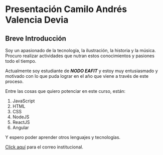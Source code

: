 # Presentación __Camilo Andrés Valencia Devia__ #

## Breve Introducción ##

Soy un apasionado de la tecnología, la ilustración, la historia y la música. Procuro realizar actividades que nutran estos conocimientos y pasiones todo el tiempo.  

Actualmente soy estudiante de ___NODO EAFIT___ y estoy muy entusiasmado y motivado con lo que puda lograr en el año que viene a través de este proceso.  

Entre las cosas que quiero potenciar en este curso, están:  

1. JavaScript
2. HTML
3. CSS
4. NodeJS
5. ReactJS
6. Angular

Y espero poder aprender otros lenguajes y tecnologías. 

[Click aquí] para el correo institucional.

[Click aquí]:cavalencid@eafit.edu.co
